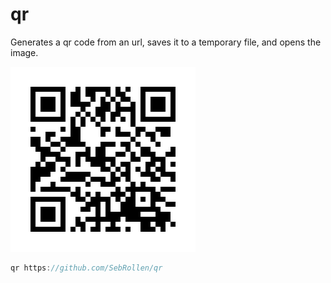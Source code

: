 # qr
Generates a qr code from an url, saves it to a temporary file, and opens the image.

![Github QR](/github.png "GitHub QR") 

```rust
qr https://github.com/SebRollen/qr
```
